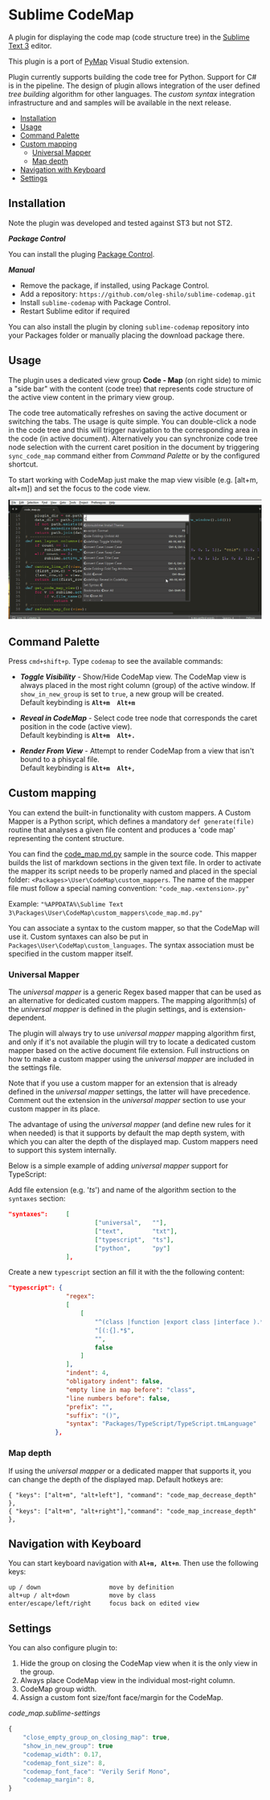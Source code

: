 # Sublime CodeMap

A plugin for displaying the code map (code structure tree) in the [Sublime Text 3](http://sublimetext.com "Sublime Text") editor.

This plugin is a port of [PyMap](https://marketplace.visualstudio.com/items?itemName=OlegShilo.PyMap) Visual Studio extension.

Plugin currently supports building the code tree for Python. Support for C# is in the pipeline. The design of plugin allows integration of the user defined _tree building_ algorithm for other languages. The _custom syntax_ integration infrastructure and and samples will  be available in the next release.

<!-- MarkdownTOC -->

- [Installation](#installation)
- [Usage](#usage)
- [Command Palette](#command-palette)
- [Custom mapping](#custom-mapping)
    - [Universal Mapper](#universal-mapper)
    - [Map depth](#map-depth)
- [Navigation with Keyboard](#navigation-with-keyboard)
- [Settings](#settings)

<!-- /MarkdownTOC -->


<a name="installation"></a>
## Installation

Note the plugin was developed and tested against ST3 but not ST2.

*__Package Control__*

You can install the pluging [Package Control](https://packagecontrol.io/packages/CodeMap).

*__Manual__*

* Remove the package, if installed, using Package Control.
* Add a repository: `https://github.com/oleg-shilo/sublime-codemap.git`
* Install `sublime-codemap` with Package Control.
* Restart Sublime editor if required

You can also install the plugin by cloning `sublime-codemap` repository into your Packages folder or manually placing the download package there.

<a name="usage"></a>
## Usage
The plugin uses a dedicated view group __Code - Map__ (on right side) to mimic a "side bar" with the content (code tree) that represents code structure of the active view content in the primary view group.

The code tree automatically refreshes on saving the active document or switching the tabs. The usage is quite simple. You can double-click a node in the code tree and this will trigger navigation to the corresponding area in the code (in active document). Alternatively you can synchronize code tree node selection with the current caret position in the document by triggering `sync_code_map` command either from _Command Palette_ or by the configured shortcut.

To start working with CodeMap just make the map view visible (e.g. [alt+m, alt+m]) and set the focus to the code view.

![](images/image1.gif)

<a name="command-palette"></a>
## Command Palette

Press `cmd+shift+p`. Type `codemap` to see the available commands:

* *__Toggle Visibility__* - Show/Hide CodeMap view.
The CodeMap view is always placed in the most right column (group) of the active window. If `show_in_new_group` is set to `true`, a new group will be created.  
Default keybinding is **`Alt+m  Alt+m`**

* *__Reveal in CodeMap__* - Select code tree node that corresponds the caret position in the code (active view).  
Default keybinding is **`Alt+m  Alt+.`**

* *__Render From View__* - Attempt to render CodeMap from a view that isn't bound to a phisycal file.  
Default keybinding is **`Alt+m  Alt+,`**

<a name="custom-mapping"></a>
## Custom mapping

You can extend the built-in functionality with custom mappers. A Custom Mapper is a Python script, which defines a mandatory `def generate(file)` routine that analyses a given file content and produces a 'code map' representing the content structure.

You can find the [code_map.md.py](custom_mappers/code_map.md.py) sample in the source code. This mapper builds the list of markdown sections in the given text file.
In order to activate the mapper its script needs to be properly named and placed in the special folder: `<Packages>\User\CodeMap\custom_mappers`. The name of the mapper file must follow a special naming convention:
`"code_map.<extension>.py"`

  Example: `"%APPDATA%\Sublime Text 3\Packages\User\CodeMap\custom_mappers\code_map.md.py"`

You can associate a syntax to the custom mapper, so that the CodeMap will use it. Custom syntaxes can also be put in `Packages\User\CodeMap\custom_languages`. The syntax association must be specified in the custom mapper itself.

<a name="universal-mapper"></a>
### Universal Mapper

The _universal mapper_ is a generic Regex based mapper that can be used as an alternative for dedicated custom mappers. The mapping algorithm(s) of the _universal mapper_ is defined in the plugin settings, and is extension-dependent.

The plugin will always try to use _universal mapper_ mapping algorithm first, and only if it's not available the plugin will try to locate a dedicated custom mapper based on the active document file extension. Full instructions on how to make a custom mapper using the _universal mapper_ are included in the settings file.

Note that if you use a custom mapper for an extension that is already defined in the _universal mapper_ settings, the latter will have precedence. Comment out the extension in the _universal mapper_ section to use your custom mapper in its place.

The advantage of using the _universal mapper_ (and define new rules for it when needed) is that it supports by default the map depth system, with which you can alter the depth of the displayed map. Custom mappers need to support this system internally.

Below is a simple example of adding _universal mapper_ support for TypeScript:

Add file extension (e.g. '_ts_') and name of the algorithm section to the `syntaxes` section:
```json
"syntaxes":     [
                        ["universal",   ""],
                        ["text",        "txt"],
                        ["typescript",  "ts"],
                        ["python",      "py"]
                ],
```

Create a new `typescript` section an fill it with the the following content:
```json
"typescript": {
                "regex":
                [
                    [
                        "^(class |function |export class |interface ).*$",
                        "[(:{].*$",
                        "",
                        false
                    ]
                ],
                "indent": 4,
                "obligatory indent": false,
                "empty line in map before": "class",
                "line numbers before": false,
                "prefix": "",
                "suffix": "()",
                "syntax": "Packages/TypeScript/TypeScript.tmLanguage"
             },
```

<a name="map-depth"></a>
### Map depth

If using the _universal mapper_ or a dedicated mapper that supports it, you can change the depth of the displayed map. Default hotkeys are:

    { "keys": ["alt+m", "alt+left"], "command": "code_map_decrease_depth" },
    { "keys": ["alt+m", "alt+right"],"command": "code_map_increase_depth" },


<a name="navigation-with-keyboard"></a>
## Navigation with Keyboard

You can start keyboard navigation with **`Al+m, Alt+n`**. Then use the following keys: 

    up / down                   move by definition
    alt+up / alt+down           move by class
    enter/escape/left/right     focus back on edited view
    
<a name="settings"></a>
## Settings

You can also configure plugin to:
1. Hide the group on closing the CodeMap view when it is the only view in the group.
2. Always place CodeMap view in the individual most-right column.
3. CodeMap group width.
4. Assign a custom font size/font face/margin for the CodeMap.

_code_\__map.sublime-settings_

```js
{
    "close_empty_group_on_closing_map": true,
    "show_in_new_group": true
    "codemap_width": 0.17,
    "codemap_font_size": 8,
    "codemap_font_face": "Verily Serif Mono",
    "codemap_margin": 8,
}
```
